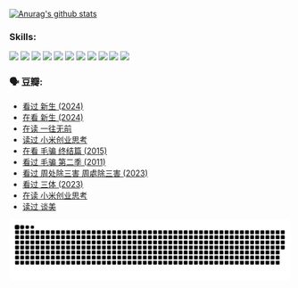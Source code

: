 
[![Anurag's github stats](https://github-readme-stats.vercel.app/api?username=w940853815)](https://github.com/anuraghazra/github-readme-stats)

### Skills:

<code><img height="32" src="https://cdn.jsdelivr.net/npm/simple-icons@v5/icons/python.svg"></code>
<code><img height="32" src="https://cdn.jsdelivr.net/npm/simple-icons@v5/icons/javascript.svg"></code>
<code><img height="32" src="https://cdn.jsdelivr.net/npm/simple-icons@v5/icons/django.svg"></code>
<code><img height="32" src="https://cdn.jsdelivr.net/npm/simple-icons@v5/icons/flask.svg"></code>
<code><img height="32" src="https://cdn.jsdelivr.net/npm/simple-icons@v5/icons/vuetify.svg"></code>
<code><img height="32" src="https://cdn.jsdelivr.net/npm/simple-icons@v5/icons/git.svg"></code>
<code><img height="32" src="https://cdn.jsdelivr.net/npm/simple-icons@v5/icons/docker.svg"></code>
<code><img height="32" src="https://cdn.jsdelivr.net/npm/simple-icons@v5/icons/postgresql.svg"></code>
<code><img height="32" src="https://cdn.jsdelivr.net/npm/simple-icons@v5/icons/elasticsearch.svg"></code>
<code><img height="32" src="https://cdn.jsdelivr.net/npm/simple-icons@v5/icons/macos.svg"></code>
<code><img height="32" src="https://cdn.jsdelivr.net/npm/simple-icons@v5/icons/linux.svg"></code>

### 🗣 豆瓣:

<!-- DOUBAN-ACTIVITIES:START -->
- [看过 新生‎ (2024)](https://www.douban.com/people/136069238/status/4612373431/?_i=16185928)
- [在看 新生‎ (2024)](https://www.douban.com/people/136069238/status/4607441062/?_i=16185928)
- [在读 一往无前](https://www.douban.com/people/136069238/status/4590507310/?_i=16185928)
- [读过 小米创业思考](https://www.douban.com/people/136069238/status/4590506983/?_i=16185928)
- [在看 毛骗 终结篇‎ (2015)](https://www.douban.com/people/136069238/status/4581971924/?_i=16185928)
- [看过 毛骗 第二季‎ (2011)](https://www.douban.com/people/136069238/status/4581971810/?_i=16185929)
- [看过 周处除三害 周處除三害‎ (2023)](https://www.douban.com/people/136069238/status/4575646701/?_i=16185929)
- [看过 三体‎ (2023)](https://www.douban.com/people/136069238/status/4574263039/?_i=16185929)
- [在读 小米创业思考](https://www.douban.com/people/136069238/status/4572047905/?_i=16185929)
- [读过 谈美](https://www.douban.com/people/136069238/status/4572047629/?_i=16185929)
<!-- DOUBAN-ACTIVITIES:END -->


![Snake animation](https://raw.githubusercontent.com/w940853815/w940853815/output/github-contribution-grid-snake.svg)

<!--
**w940853815/w940853815** is a ✨ _special_ ✨ repository because its `README.md` (this file) appears on your GitHub profile.

Here are some ideas to get you started:

- 🔭 I’m currently working on ...
- 🌱 I’m currently learning ...
- 👯 I’m looking to collaborate on ...
- 🤔 I’m looking for help with ...
- 💬 Ask me about ...
- 📫 How to reach me: ...
- 😄 Pronouns: ...
- ⚡ Fun fact: ...
-->
